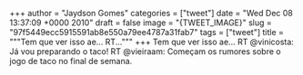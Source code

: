 
+++
author = "Jaydson Gomes"
categories = ["tweet"]
date = "Wed Dec 08 13:37:09 +0000 2010"
draft = false
image = "{TWEET_IMAGE}"
slug = "97f5449ecc5915591ab8e550a79ee4787a31fab7"
tags = ["tweet"]
title = """Tem que ver isso ae... RT..."""
+++
Tem que ver isso ae... RT @vinicosta: Já vou preparando o taco! RT @vieiraam: Começam os rumores sobre o jogo de taco no final de semana.
